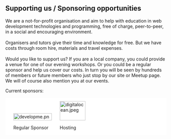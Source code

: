 <section class="organisers section">
<h2>Supporting us / Sponsoring opportunities</h2>

<p>We are a not-for-profit organisation and aim to help with education in web development technologies and programming, free of charge, peer-to-peer, in a social and encouraging environment.<br><br>Organisers and tutors give their time and knowledge for free. But we have costs through room hire, materials and travel expenses. <br><br>Would you like to support us? If you are a local company, you could provide a venue for one of our evening workshops. Or you could be a regular sponsor and help us cover our costs. In turn you will be seen by hundreds of members or future members who just stop by our site or Meetup page. We will of course also mention you at our events.</p>
<p>Current sponsors:</p>
<div style="background: white; padding-top: 10px; width: 100%;"><!-- <div style="display: inline-block; padding-left: 25px;"><a href="https://www.ecotricity.co.uk/"><img style="margin-top: -20px;" src="/files/2115/1632/1216/ecotricity.jpeg" alt="ecotricity.jpeg" width="120" height="27" /></a>
<p style="color: #222;">Regular Sponsor</p>
</div> -->
<li style="display: inline-block; padding-left: 25px;"><a href="https://developme.training/"><img src="%base_url%/assets/developme.png" alt="developme.png" width="120" height="22"></a>
<p style="color: #222;">Regular Sponsor</p>
</li><li style="display: inline-block; padding-left: 25px;"><a href="https://www.digitalocean.com/"><img src="%base_url%/assets/digitalocean.jpg" alt="digitalocean.jpeg" width="80" height="60"></a>
<p style="color: #222;">Hosting</p>
</li>
<!-- <div style="display: inline-block; padding-left: 25px; margin-bottom: -20px;"><a href="https://www.adp.com/"><img src="/files/8815/1632/1215/iab120x90_2697851.jpeg" alt="iab120x90_2697851.jpeg" width="120" height="69" /></a>
<p style="color: #222;">Bristol Hack Night</p>
</div> -->

</div>

</section>
